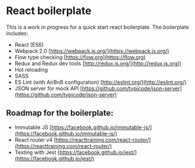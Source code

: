 # React boilerplate

This is a work in progress for a quick start react boilerplate. The boilerplate includes:

- React (ES6)
- Webpack 2.0 [https://webpack.js.org/](https://webpack.js.org/)
- Flow type checking [https://flow.org](https://flow.org)
- Redux and Redux dev tools [http://redux.js.org/](http://redux.js.org/)
- Hot reloading
- SASS
- ES Lint (with AirBnB configuration) [http://eslint.org/](http://eslint.org/)
- JSON server for mock API [https://github.com/typicode/json-server](https://github.com/typicode/json-server)

## Roadmap for the boilerplate:

- Immutable JS [https://facebook.github.io/immutable-js/](https://facebook.github.io/immutable-js/)
- React router v4 [https://reacttraining.com/react-router/](https://reacttraining.com/react-router/)
- Testing with Jest [https://facebook.github.io/jest/](https://facebook.github.io/jest/)
